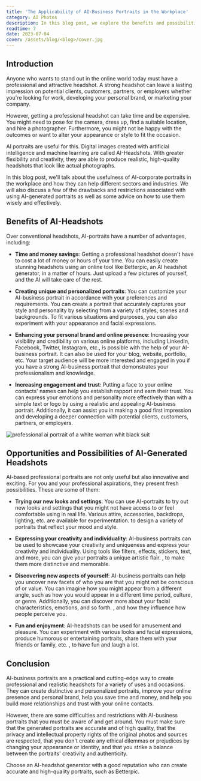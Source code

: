 ```yaml
---
title: 'The Applicability of AI-Business Portraits in the Workplace'
category: AI Photos
description: In this blog post, we explore the benefits and possibilities of using AI-generated headshots for professional purposes. We begin by highlighting the challenges and expenses associated with obtaining traditional headshots, such as the need for a professional photographer.
readtime: 7
date: 2023-07-04
cover: /assets/blog/<blog>/cover.jpg
---
```

## Introduction
Anyone who wants to stand out in the online world today must have a professional and attractive headshot. A strong headshot can leave a lasting impression on potential clients, customers, partners, or employers whether you're looking for work, developing your personal brand, or marketing your company.

However, getting a professional headshot can take time and be expensive. You might need to pose for the camera, dress up, find a suitable location, and hire a photographer. Furthermore, you might not be happy with the outcomes or want to alter your appearance or style to fit the occasion.

AI portraits are useful for this. Digital images created with artificial intelligence and machine learning are called AI-Headshots. With greater flexibility and creativity, they are able to produce realistic, high-quality headshots that look like actual photographs.

In this blog post, we'll talk about the usefulness of AI-corporate portraits in the workplace and how they can help different sectors and industries. We will also discuss a few of the drawbacks and restrictions associated with using AI-generated portraits as well as some advice on how to use them wisely and effectively.

## Benefits of AI-Headshots
Over conventional headshots, AI-portraits have a number of advantages, including:

- **Time and money savings**: Getting a professional headshot doesn't have to cost a lot of money or hours of your time. You can easily create stunning headshots using an online tool like Betterpic, an AI headshot generator, in a matter of hours. Just upload a few pictures of yourself, and the AI will take care of the rest.


- **Creating unique and personalized portraits**: You can customize your AI-business portrait in accordance with your preferences and requirements. You can create a portrait that accurately captures your style and personality by selecting from a variety of styles, scenes and backgrounds. To fit various situations and purposes, you can also experiment with your appearance and facial expressions.


- **Enhancing your personal brand and online presence**: Increasing your visibility and credibility on various online platforms, including LinkedIn, Facebook, Twitter, Instagram, etc., is possible with the help of your AI-business portrait. It can also be used for your blog, website, portfolio, etc. Your target audience will be more interested and engaged in you if you have a strong AI-business portrait that demonstrates your professionalism and knowledge.


- **Increasing engagement and trust**: Putting a face to your online contacts' names can help you establish rapport and earn their trust. You can express your emotions and personality more effectively than with a simple text or logo by using a realistic and appealing AI-business portrait. Additionally, it can assist you in making a good first impression and developing a deeper connection with potential clients, customers, partners, or employers.

![professional ai portrait of a white woman whit black suit](https://www.betterpic.io/_vercel/image?url=/assets/blog/media/type1/headshot_12.jpg&w=768&q=70)

## Opportunities and Possibilities of AI-Generated Headshots
AI-based professional portraits are not only useful but also innovative and exciting. For you and your professional aspirations, they present fresh possibilities. These are some of them:

- **Trying our new looks and settings**: You can use AI-portraits to try out new looks and settings that you might not have access to or feel comfortable using in real life. Various attire, accessories, backdrops, lighting, etc. are available for experimentation. to design a variety of portraits that reflect your mood and style.


- **Expressing your creativity and individuality**: AI-business portraits can be used to showcase your creativity and uniqueness and express your creativity and individuality. Using tools like filters, effects, stickers, text, and more, you can give your portraits a unique artistic flair. , to make them more distinctive and memorable.


- **Discovering new aspects of yourself**: AI-business portraits can help you uncover new facets of who you are that you might not be conscious of or value. You can imagine how you might appear from a different angle, such as how you would appear in a different time period, culture, or genre. Additionally, you can discover more about your facial characteristics, emotions, and so forth. , and how they influence how people perceive you.


- **Fun and enjoyment**: AI-headshots can be used for amusement and pleasure. You can experiment with various looks and facial expressions, produce humorous or entertaining portraits, share them with your friends or family, etc. , to have fun and laugh a lot.

## Conclusion
AI-business portraits are a practical and cutting-edge way to create professional and realistic headshots for a variety of uses and occasions. They can create distinctive and personalized portraits, improve your online presence and personal brand, help you save time and money, and help you build more relationships and trust with your online contacts.

However, there are some difficulties and restrictions with AI-business portraits that you must be aware of and get around. You must make sure that the generated portraits are accurate and of high quality, that the privacy and intellectual property rights of the original photos and sources are respected, that you don't create any ethical dilemmas or prejudices by changing your appearance or identity, and that you strike a balance between the portraits' creativity and authenticity.

Choose an AI-headshot generator with a good reputation who can create accurate and high-quality portraits, such as Betterpic.
